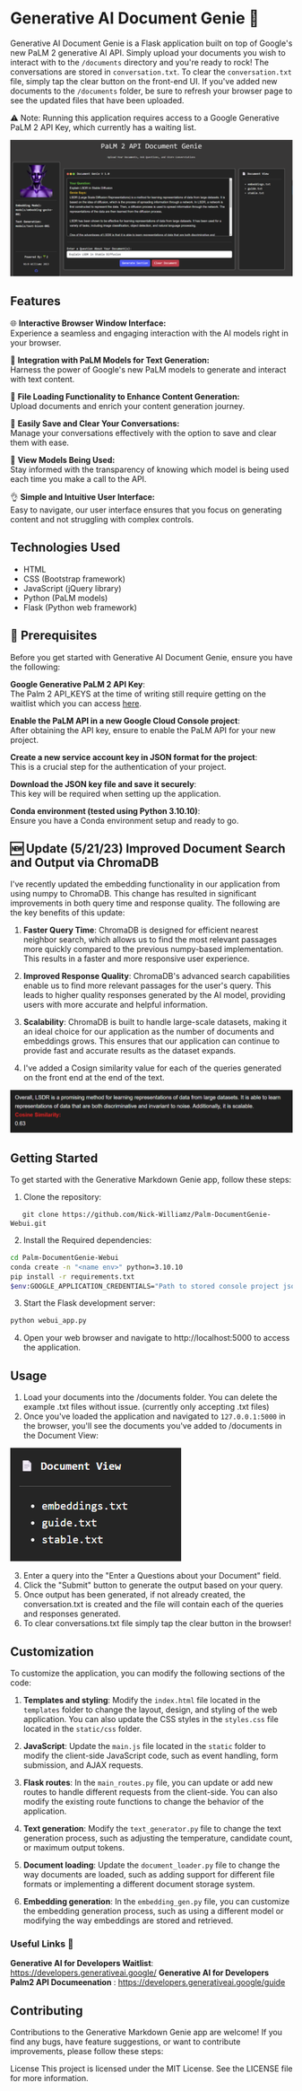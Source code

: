 # Generative AI Document Genie :genie:

Generative AI Document Genie is a Flask application built on top of Google's new PaLM 2 generative AI API. Simply upload your documents you wish to interact with to the `/documents` directory and you're ready to rock! The conversations are stored in `conversation.txt`. To clear the `conversation.txt` file, simply tap the clear button on the front-end UI. If you've added new documents to the `/documents` folder, be sure to refresh your browser page to see the updated files that have been uploaded. 

⚠️ Note: Running this application requires access to a Google Generative PaLM 2 API Key, which currently has a waiting list.

![Image showing working application running in browser](/static/img/PaLM2_Doc_Genie.png)

## Features

🌐 **Interactive Browser Window Interface:**  
Experience a seamless and engaging interaction with the AI models right in your browser.

🤖 **Integration with PaLM Models for Text Generation:**  
Harness the power of Google's new PaLM models to generate and interact with text content.

📁 **File Loading Functionality to Enhance Content Generation:**  
Upload documents and enrich your content generation journey.

💾 **Easily Save and Clear Your Conversations:**  
Manage your conversations effectively with the option to save and clear them with ease.

👀 **View Models Being Used:**  
Stay informed with the transparency of knowing which model is being used each time you make a call to the API.

👌 **Simple and Intuitive User Interface:**  
Easy to navigate, our user interface ensures that you focus on generating content and not struggling with complex controls.

## Technologies Used

- HTML
- CSS (Bootstrap framework)
- JavaScript (jQuery library)
- Python (PaLM models)
- Flask (Python web framework)


## :key: Prerequisites

Before you get started with Generative AI Document Genie, ensure you have the following:

**Google Generative PaLM 2 API Key**: <br>
   The Palm 2 API_KEYS at the time of writing still require getting on the waitlist which you can access [here](https://developers.generativeai.google/).

**Enable the PaLM API in a new Google Cloud Console project**:<br>
   After obtaining the API key, ensure to enable the PaLM API for your new project.

**Create a new service account key in JSON format for the project**:<br>
   This is a crucial step for the authentication of your project.

**Download the JSON key file and save it securely**:<br>
   This key will be required when setting up the application.

**Conda environment (tested using Python 3.10.10)**:<br>
   Ensure you have a Conda environment setup and ready to go.


## 🆕 Update (5/21/23) Improved Document Search and Output via ChromaDB 

I've recently updated the embedding functionality in our application from using numpy to ChromaDB. This change has resulted in significant improvements in both query time and response quality. The following are the key benefits of this update:

1. **Faster Query Time**: ChromaDB is designed for efficient nearest neighbor search, which allows us to find the most relevant passages more quickly compared to the previous numpy-based implementation. This results in a faster and more responsive user experience.

2. **Improved Response Quality**: ChromaDB's advanced search capabilities enable us to find more relevant passages for the user's query. This leads to higher quality responses generated by the AI model, providing users with more accurate and helpful information.

3. **Scalability**: ChromaDB is built to handle large-scale datasets, making it an ideal choice for our application as the number of documents and embeddings grows. This ensures that our application can continue to provide fast and accurate results as the dataset expands.

4. I've added a Cosign similarity value for each of the queries generated on the front end at the end of the text.

![Image showign new feature added to chat window](/static/img/cosign_sims.png)

## Getting Started

To get started with the Generative Markdown Genie app, follow these steps:

1. Clone the repository:
```
   git clone https://github.com/Nick-Williamz/Palm-DocumentGenie-Webui.git
```

2. Install the Required dependencies:

```bash
cd Palm-DocumentGenie-Webui
conda create -n "<name env>" python=3.10.10
pip install -r requirements.txt
$env:GOOGLE_APPLICATION_CREDENTIALS="Path to stored console project json key"
```

3. Start the Flask development server:

```bash
python webui_app.py
```

4. Open your web browser and navigate to http://localhost:5000 to access the application.

## Usage

1. Load your documents into the /documents folder. You can delete the example .txt files without issue. (currently only accepting .txt files)
2. Once you've loaded the application and navigated to `127.0.0.1:5000` in the browser, you'll see the documents you've added to /documents in the Document View:

![Image showing document view during runtime](static/img/doc_view.png)

3. Enter a query into the "Enter a Questions about your Document" field.
4. Click the "Submit" button to generate the output based on your query.
5. Once output has been generated, if not already created, the conversation.txt is created and the file will contain each of the queries and responses generated.
6. To clear conversations.txt file simply tap the clear button in the browser!

## Customization
To customize the application, you can modify the following sections of the code:

1. **Templates and styling**: Modify the `index.html` file located in the `templates` folder to change the layout, design, and styling of the web application. You can also update the CSS styles in the `styles.css` file located in the `static/css` folder.

2. **JavaScript**: Update the `main.js` file located in the `static` folder to modify the client-side JavaScript code, such as event handling, form submission, and AJAX requests.

3. **Flask routes**: In the `main_routes.py` file, you can update or add new routes to handle different requests from the client-side. You can also modify the existing route functions to change the behavior of the application.

4. **Text generation**: Modify the `text_generator.py` file to change the text generation process, such as adjusting the temperature, candidate count, or maximum output tokens.

5. **Document loading**: Update the `document_loader.py` file to change the way documents are loaded, such as adding support for different file formats or implementing a different document storage system.

6. **Embedding generation**: In the `embedding_gen.py` file, you can customize the embedding generation process, such as using a different model or modifying the way embeddings are stored and retrieved.

### Useful Links :link:

**Generative AI for Developers Waitlist**: https://developers.generativeai.google/
**Generative AI for Developers Palm2 API Documeenation** : https://developers.generativeai.google/guide

## Contributing
Contributions to the Generative Markdown Genie app are welcome! If you find any bugs, have feature suggestions, or want to contribute improvements, please follow these steps:

License
This project is licensed under the MIT License. See the LICENSE file for more information.
